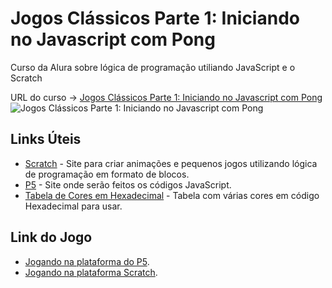 # Jogos Clássicos Parte 1: Iniciando no Javascript com Pong

Curso da Alura sobre lógica de programação utiliando JavaScript e o Scratch

URL do curso -> [Jogos Clássicos Parte 1: Iniciando no Javascript com Pong](https://www.alura.com.br/curso-online-pong-javascript)
![Jogos Clássicos Parte 1: Iniciando no Javascript com Pong](https://www.alura.com.br/assets/api/share/curso-pong-javascript.png)

###

## Links Úteis
* [Scratch](https://scratch.mit.edu/) - Site para criar animações e pequenos jogos utilizando lógica de programação em formato de blocos.
* [P5](https://editor.p5js.org/) - Site onde serão feitos os códigos JavaScript.
* [Tabela de Cores em Hexadecimal](http://erikasarti.com/html/tabela-cores/) - Tabela com várias cores em código Hexadecimal para usar.

## Link do Jogo
* [Jogando na plataforma do P5](https://editor.p5js.org/Volaxy/full/U99QsLn0d).
* [Jogando na plataforma Scratch](https://scratch.mit.edu/projects/608124878/).